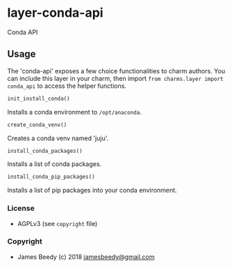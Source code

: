 # layer-conda-api

Conda API

## Usage
The 'conda-api' exposes a few choice functionalities to charm authors. You can include this layer
in your charm, then import `from charms.layer import conda_api` to access the helper functions.

```python
init_install_conda()
```
Installs a conda environment to `/opt/anaconda`.

```python
create_conda_venv()
```
Creates a conda venv named 'juju'.

```python
install_conda_packages()
```
Installs a list of conda packages.

```python
install_conda_pip_packages()
```
Installs a list of pip packages into your conda environment.


### License
* AGPLv3 (see `copyright` file)

### Copyright
* James Beedy (c) 2018 <jamesbeedy@gmail.com>

